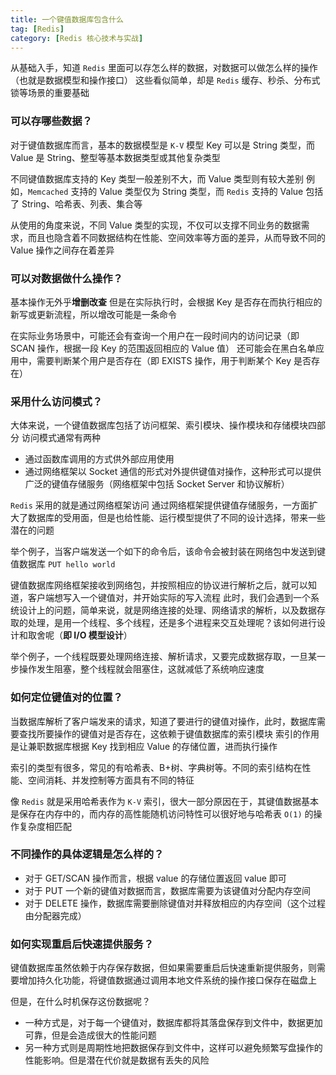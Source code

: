 ```yaml
---
title: 一个键值数据库包含什么
tag: [Redis] 
category: [Redis 核心技术与实战] 
---
```


从基础入手，知道 `Redis` 里面可以存怎么样的数据，对数据可以做怎么样的操作
（也就是数据模型和操作接口）
这些看似简单，却是 `Redis` 缓存、秒杀、分布式锁等场景的重要基础

### 可以存哪些数据？

对于键值数据库而言，基本的数据模型是 `K-V` 模型
Key 可以是 String 类型，而 Value 是 String、整型等基本数据类型或其他复杂类型

不同键值数据库支持的 Key 类型一般差别不大，而 Value 类型则有较大差别
例如，`Memcached` 支持的 Value 类型仅为 String 类型，而 `Redis` 支持的 Value 包括了 String、哈希表、列表、集合等

从使用的角度来说，不同 Value 类型的实现，不仅可以支撑不同业务的数据需求，而且也隐含着不同数据结构在性能、空间效率等方面的差异，从而导致不同的 Value 操作之间存在着差异

### 可以对数据做什么操作？

基本操作无外乎**增删改查**
但是在实际执行时，会根据 Key 是否存在而执行相应的新写或更新流程，所以增改可能是一条命令

在实际业务场景中，可能还会有查询一个用户在一段时间内的访问记录（即 SCAN 操作，根据一段 Key 的范围返回相应的 Value 值）
还可能会在黑白名单应用中，需要判断某个用户是否存在（即 EXISTS 操作，用于判断某个 Key 是否存在）

### 采用什么访问模式？

大体来说，一个键值数据库包括了访问框架、索引模块、操作模块和存储模块四部分
访问模式通常有两种
- 通过函数库调用的方式供外部应用使用
- 通过网络框架以 Socket 通信的形式对外提供键值对操作，这种形式可以提供广泛的键值存储服务（网络框架中包括 Socket Server 和协议解析）

`Redis` 采用的就是通过网络框架访问
通过网络框架提供键值存储服务，一方面扩大了数据库的受用面，但是也给性能、运行模型提供了不同的设计选择，带来一些潜在的问题

举个例子，当客户端发送一个如下的命令后，该命令会被封装在网络包中发送到键值数据库
`PUT hello world`

键值数据库网络框架接收到网络包，并按照相应的协议进行解析之后，就可以知道，客户端想写入一个键值对，并开始实际的写入流程
此时，我们会遇到一个系统设计上的问题，简单来说，就是网络连接的处理、网络请求的解析，以及数据存取的处理，是用一个线程、多个线程，还是多个进程来交互处理呢？该如何进行设计和取舍呢（**即 I/O 模型设计**）

举个例子，一个线程既要处理网络连接、解析请求，又要完成数据存取，一旦某一步操作发生阻塞，整个线程就会阻塞住，这就减低了系统响应速度

### 如何定位键值对的位置？

当数据库解析了客户端发来的请求，知道了要进行的键值对操作，此时，数据库需要查找所要操作的键值对是否存在，这依赖于键值数据库的索引模块
索引的作用是让兼职数据库根据 Key 找到相应 Value 的存储位置，进而执行操作

索引的类型有很多，常见的有哈希表、B+树、字典树等。不同的索引结构在性能、空间消耗、并发控制等方面具有不同的特征

像 `Redis` 就是采用哈希表作为 `K-V` 索引，很大一部分原因在于，其键值数据基本是保存在内存中的，而内存的高性能随机访问特性可以很好地与哈希表  `O(1)` 的操作复杂度相匹配

### 不同操作的具体逻辑是怎么样的？

- 对于 GET/SCAN 操作而言，根据 value 的存储位置返回 value 即可
- 对于 PUT 一个新的键值对数据而言，数据库需要为该键值对分配内存空间
- 对于 DELETE 操作，数据库需要删除键值对并释放相应的内存空间（这个过程由分配器完成）

### 如何实现重启后快速提供服务？

键值数据库虽然依赖于内存保存数据，但如果需要重启后快速重新提供服务，则需要增加持久化功能，将键值数据通过调用本地文件系统的操作接口保存在磁盘上

但是，在什么时机保存这份数据呢？
- 一种方式是，对于每一个键值对，数据库都将其落盘保存到文件中，数据更加可靠，但是会造成很大的性能问题
- 另一种方式则是周期性地把数据保存到文件中，这样可以避免频繁写盘操作的性能影响。但是潜在代价就是数据有丢失的风险